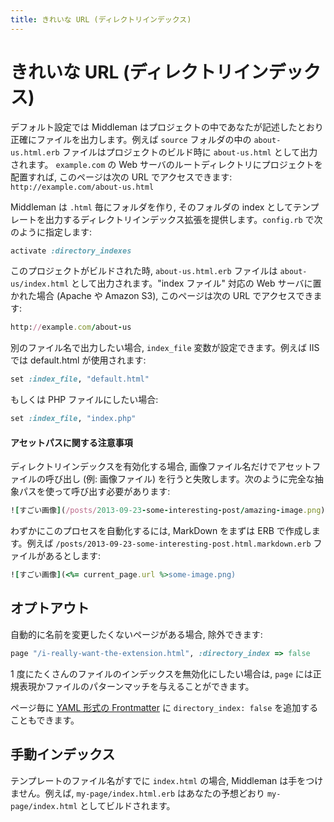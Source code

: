 ```yaml
---
title: きれいな URL (ディレクトリインデックス)
---
```


# きれいな URL (ディレクトリインデックス)

デフォルト設定では Middleman はプロジェクトの中であなたが記述したとおり正確にファイルを出力します。例えば `source` フォルダの中の `about-us.html.erb` ファイルはプロジェクトのビルド時に `about-us.html` として出力されます。 `example.com` の Web サーバのルートディレクトリにプロジェクトを配置すれば, このページは次の URL でアクセスできます: `http://example.com/about-us.html`



Middleman は `.html` 毎にフォルダを作り, そのフォルダの index としてテンプレートを出力するディレクトリインデックス拡張を提供します。`config.rb` で次のように指定します:

``` ruby
activate :directory_indexes
```

このプロジェクトがビルドされた時,  `about-us.html.erb` ファイルは `about-us/index.html` として出力されます。"index ファイル" 対応の Web サーバに置かれた場合 (Apache や Amazon S3), このページは次の URL でアクセスできます:

``` ruby
http://example.com/about-us
```

別のファイル名で出力したい場合, `index_file` 変数が設定できます。例えば IIS では default.html が使用されます:

``` ruby
set :index_file, "default.html"
```

もしくは PHP ファイルにしたい場合:

``` ruby
set :index_file, "index.php"
```

#### アセットパスに関する注意事項

ディレクトリインデックスを有効化する場合, 画像ファイル名だけでアセットファイルの呼び出し (例: 画像ファイル) を行うと失敗します。次のように完全な抽象パスを使って呼び出す必要があります:

``` ruby
![すごい画像](/posts/2013-09-23-some-interesting-post/amazing-image.png)
```

わずかにこのプロセスを自動化するには, MarkDown をまずは ERB で作成します。例えば `/posts/2013-09-23-some-interesting-post.html.markdown.erb` ファイルがあるとします:

``` ruby
![すごい画像](<%= current_page.url %>some-image.png)
```

## オプトアウト

自動的に名前を変更したくないページがある場合, 除外できます:

``` ruby
page "/i-really-want-the-extension.html", :directory_index => false
```

1 度にたくさんのファイルのインデックスを無効化にしたい場合は, `page` には正規表現かファイルのパターンマッチを与えることができます。

ページ毎に [YAML 形式の Frontmatter](/jp/basics/frontmatter/) に `directory_index: false` を追加することもできます。

## 手動インデックス

テンプレートのファイル名がすでに `index.html` の場合, Middleman は手をつけません。例えば, `my-page/index.html.erb` はあなたの予想どおり `my-page/index.html` としてビルドされます。
